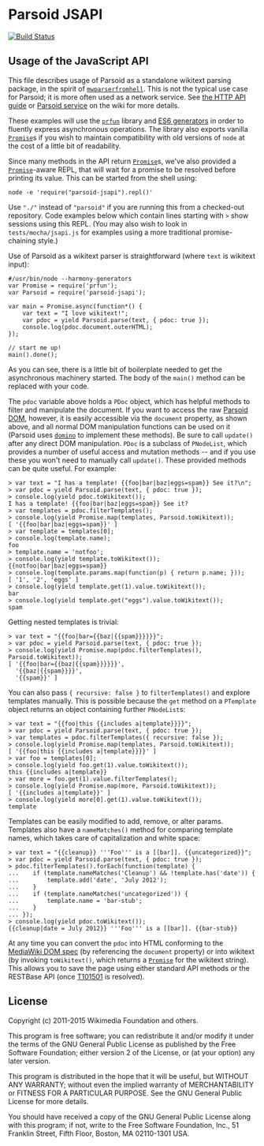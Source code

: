 Parsoid JSAPI
=============

[![Build Status](https://travis-ci.org/wikimedia/parsoid-jsapi.svg?branch=master)](https://travis-ci.org/wikimedia/parsoid-jsapi)

Usage of the JavaScript API
---------------------------

This file describes usage of Parsoid as a standalone wikitext parsing
package, in the spirit of [`mwparserfromhell`].  This is not the typical
use case for Parsoid; it is more often used as a network service.
See [the HTTP API guide](https://doc.wikimedia.org/Parsoid/master/#!/guide/apiuse)
or [Parsoid service] on the wiki for more details.

These examples will use the [`prfun`] library and [ES6 generators] in
order to fluently express asynchronous operations.  The library also
exports vanilla [`Promise`]s if you wish to maintain compatibility
with old versions of `node` at the cost of a little bit of readability.

Since many methods in the API return [`Promise`]s, we've also provided
a [`Promise`]-aware REPL, that will wait for a promise to be resolved
before printing its value.  This can be started from the
shell using:

	node -e 'require("parsoid-jsapi").repl()'

Use `"./"` instead of `"parsoid"` if you are running this from a
checked-out repository.  Code examples below which contain lines
starting with `>` show sessions using this REPL.  (You may also
wish to look in `tests/mocha/jsapi.js` for examples using a more
traditional promise-chaining style.)

Use of Parsoid as a wikitext parser is straightforward (where `text` is
wikitext input):

	#/usr/bin/node --harmony-generators
	var Promise = require('prfun');
	var Parsoid = require('parsoid-jsapi');

	var main = Promise.async(function*() {
		var text = "I love wikitext!";
		var pdoc = yield Parsoid.parse(text, { pdoc: true });
		console.log(pdoc.document.outerHTML);
	});

	// start me up!
	main().done();

As you can see, there is a little bit of boilerplate needed to get the
asynchronous machinery started.  The body of the `main()` method can
be replaced with your code.

The `pdoc` variable above holds a `PDoc` object, which has
helpful methods to filter and manipulate the document.  If you want
to access the raw [Parsoid DOM], however, it is easily accessible
via the `document` property, as shown above,
and all normal DOM manipulation functions can be used on it (Parsoid uses
[`domino`] to implement these methods).  Be sure to call
`update()` after any direct DOM manipulation.
`PDoc` is a subclass of `PNodeList`, which provides a number of
useful access and mutation methods -- and if you use these you won't need
to manually call `update()`.  These provided methods can be quite useful.
For example:

	> var text = "I has a template! {{foo|bar|baz|eggs=spam}} See it?\n";
	> var pdoc = yield Parsoid.parse(text, { pdoc: true });
	> console.log(yield pdoc.toWikitext());
	I has a template! {{foo|bar|baz|eggs=spam}} See it?
	> var templates = pdoc.filterTemplates();
	> console.log(yield Promise.map(templates, Parsoid.toWikitext));
	[ '{{foo|bar|baz|eggs=spam}}' ]
	> var template = templates[0];
	> console.log(template.name);
	foo
	> template.name = 'notfoo';
	> console.log(yield template.toWikitext());
	{{notfoo|bar|baz|eggs=spam}}
	> console.log(template.params.map(function(p) { return p.name; }));
	[ '1', '2', 'eggs' ]
	> console.log(yield template.get(1).value.toWikitext());
	bar
	> console.log(yield template.get("eggs").value.toWikitext());
	spam

Getting nested templates is trivial:

	> var text = "{{foo|bar={{baz|{{spam}}}}}}";
	> var pdoc = yield Parsoid.parse(text, { pdoc: true });
	> console.log(yield Promise.map(pdoc.filterTemplates(), Parsoid.toWikitext));
	[ '{{foo|bar={{baz|{{spam}}}}}}',
	  '{{baz|{{spam}}}}',
	  '{{spam}}' ]

You can also pass `{ recursive: false }` to
`filterTemplates()` and explore templates manually. This is possible because
the `get` method on a `PTemplate` object returns an object containing
further `PNodeList`s:

	> var text = "{{foo|this {{includes a|template}}}}";
	> var pdoc = yield Parsoid.parse(text, { pdoc: true });
	> var templates = pdoc.filterTemplates({ recursive: false });
	> console.log(yield Promise.map(templates, Parsoid.toWikitext));
	[ '{{foo|this {{includes a|template}}}}' ]
	> var foo = templates[0];
	> console.log(yield foo.get(1).value.toWikitext());
	this {{includes a|template}}
	> var more = foo.get(1).value.filterTemplates();
	> console.log(yield Promise.map(more, Parsoid.toWikitext));
	[ '{{includes a|template}}' ]
	> console.log(yield more[0].get(1).value.toWikitext());
	template

Templates can be easily modified to add, remove, or alter params.
Templates also have a `nameMatches()` method for comparing template names,
which takes care of capitalization and white space:

	> var text = "{{cleanup}} '''Foo''' is a [[bar]]. {{uncategorized}}";
	> var pdoc = yield Parsoid.parse(text, { pdoc: true });
	> pdoc.filterTemplates().forEach(function(template) {
	...    if (template.nameMatches('Cleanup') && !template.has('date')) {
	...        template.add('date', 'July 2012');
	...    }
	...    if (template.nameMatches('uncategorized')) {
	...        template.name = 'bar-stub';
	...    }
	... });
	> console.log(yield pdoc.toWikitext());
	{{cleanup|date = July 2012}} '''Foo''' is a [[bar]]. {{bar-stub}}

At any time you can convert the `pdoc` into HTML conforming to the
[MediaWiki DOM spec] (by referencing the `document` property) or into wikitext
(by invoking `toWikitext()`, which returns a [`Promise`] for the wikitext
string).  This allows you to save the page using either standard API methods or
the RESTBase API (once [T101501](https://phabricator.wikimedia.org/T101501)
is resolved).

[`mwparserfromhell`]: http://mwparserfromhell.readthedocs.org/en/latest/index.html
[Parsoid service]: https://www.mediawiki.org/wiki/Parsoid
[`prfun`]: https://github.com/cscott/prfun
[ES6 generators]: https://developer.mozilla.org/en-US/docs/Web/JavaScript/Reference/Statements/function*
[`Promise`]: https://developer.mozilla.org/en-US/docs/Web/JavaScript/Reference/Global_Objects/Promise
[Parsoid DOM]: http://www.mediawiki.org/wiki/Parsoid/MediaWiki_DOM_spec
[MediaWiki DOM spec]: http://www.mediawiki.org/wiki/Parsoid/MediaWiki_DOM_spec
[`domino`]: https://www.npmjs.com/package/domino

License
-------

Copyright (c) 2011-2015 Wikimedia Foundation and others.

This program is free software; you can redistribute it and/or modify
it under the terms of the GNU General Public License as published by
the Free Software Foundation; either version 2 of the License, or
(at your option) any later version.

This program is distributed in the hope that it will be useful,
but WITHOUT ANY WARRANTY; without even the implied warranty of
MERCHANTABILITY or FITNESS FOR A PARTICULAR PURPOSE.  See the
GNU General Public License for more details.

You should have received a copy of the GNU General Public License along
with this program; if not, write to the Free Software Foundation, Inc.,
51 Franklin Street, Fifth Floor, Boston, MA 02110-1301 USA.
